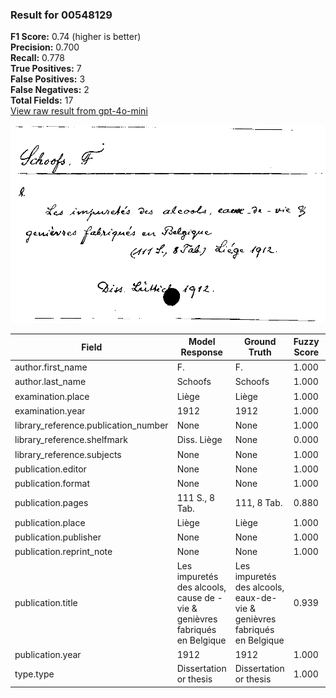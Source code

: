 ### Result for 00548129
**F1 Score:** 0.74 (higher is better)<br>**Precision:** 0.700<br>**Recall:** 0.778<br>**True Positives:** 7<br>**False Positives:** 3<br>**False Negatives:** 2<br>**Total Fields:** 17<br>[View raw result from gpt-4o-mini](https://github.com/RISE-UNIBAS/humanities_data_benchmark/blob/main/results/2025-09-02/T0164/request_T0164_00548129.json)

<img src="https://github.com/RISE-UNIBAS/humanities_data_benchmark/blob/main/benchmarks/zettelkatalog/images/00548129.jpg?raw=true" alt="00548129" width="600px">

| Field | Model Response | Ground Truth | Fuzzy Score | Match |
|-------|----------------|--------------|-------------|-------|
| author.first_name | F. | F. | 1.000 | ✅ |
| author.last_name | Schoofs | Schoofs | 1.000 | ✅ |
| examination.place | Liège | Liège | 1.000 | ✅ |
| examination.year | 1912 | 1912 | 1.000 | ✅ |
| library_reference.publication_number | None | None | 1.000 | ✅ |
| library_reference.shelfmark | Diss. Liège | None | 0.000 | ❌ |
| library_reference.subjects | None | None | 1.000 | ✅ |
| publication.editor | None | None | 1.000 | ✅ |
| publication.format | None | None | 1.000 | ✅ |
| publication.pages | 111 S., 8 Tab. | 111, 8 Tab. | 0.880 | ❌ |
| publication.place | Liège | Liège | 1.000 | ✅ |
| publication.publisher | None | None | 1.000 | ✅ |
| publication.reprint_note | None | None | 1.000 | ✅ |
| publication.title | Les impuretés des alcools, cause de - vie & genièvres fabriqués en Belgique | Les impuretés des alcools, eaux-de-vie & genièvres fabriqués en Belgique | 0.939 | ❌ |
| publication.year | 1912 | 1912 | 1.000 | ✅ |
| type.type | Dissertation or thesis | Dissertation or thesis | 1.000 | ✅ |
